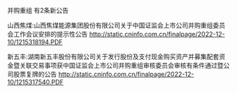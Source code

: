 并购重组 有2条新公告 

山西焦煤:山西焦煤能源集团股份有限公司关于中国证监会上市公司并购重组委员会工作会议安排的提示性公告 http://static.cninfo.com.cn/finalpage/2022-12-10/1215318194.PDF 

新五丰:湖南新五丰股份有限公司关于发行股份及支付现金购买资产并募集配套资金暨关联交易事项获中国证监会上市公司并购重组审核委员会审核有条件通过暨公司股票复牌的公告 http://static.cninfo.com.cn/finalpage/2022-12-10/1215317540.PDF 

